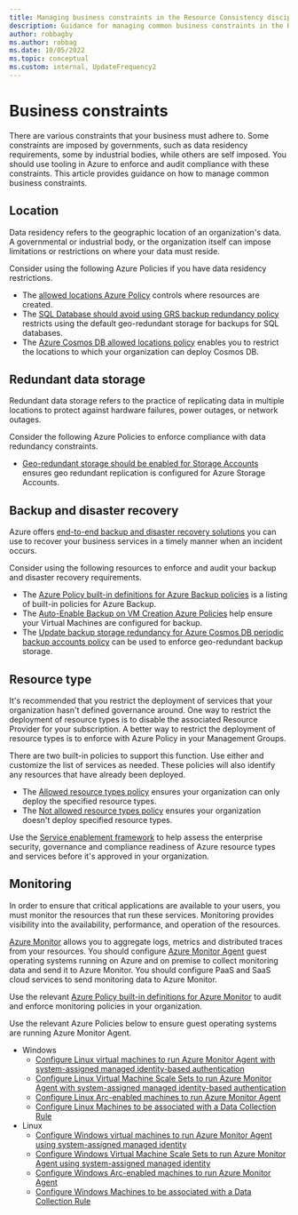 ```yaml
---
title: Managing business constraints in the Resource Consistency discipline
description: Guidance for managing common business constraints in the Resource Consistency discipline
author: robbagby
ms.author: robbag
ms.date: 10/05/2022
ms.topic: conceptual
ms.custom: internal, UpdateFrequency2
---
```


# Business constraints

There are various constraints that your business must adhere to. Some constraints are imposed by governments, such as data residency requirements, some by industrial bodies, while others are self imposed. You should use tooling in Azure to enforce and audit compliance with these constraints. This article provides guidance on how to manage common business constraints.

## Location

Data residency refers to the geographic location of an organization's data. A governmental or industrial body, or the organization itself can impose limitations or restrictions on where your data must reside.

Consider using the following Azure Policies if you have data residency restrictions.

- The [allowed locations Azure Policy](https://ms.portal.azure.com/#view/Microsoft_Azure_Policy/PolicyDetailBlade/definitionId/%2Fproviders%2FMicrosoft.Authorization%2FpolicyDefinitions%2Fe56962a6-4747-49cd-b67b-bf8b01975c4c) controls where resources are created.
- The [SQL Database should avoid using GRS backup redundancy policy](https://ms.portal.azure.com/#view/Microsoft_Azure_Policy/PolicyDetailBlade/definitionId/%2Fproviders%2FMicrosoft.Authorization%2FpolicyDefinitions%2Fb219b9cf-f672-4f96-9ab0-f5a3ac5e1c13) restricts using the default geo-redundant storage for backups for SQL databases.
- The [Azure Cosmos DB allowed locations policy](https://portal.azure.com/#blade/Microsoft_Azure_Policy/PolicyDetailBlade/definitionId/%2Fproviders%2FMicrosoft.Authorization%2FpolicyDefinitions%2F0473574d-2d43-4217-aefe-941fcdf7e684) enables you to restrict the locations to which your organization can deploy Cosmos DB.

<!-- TODO: The allowed locations Azure Policy restricts where all resources can be created. Are there granular policies or controls for data resources themselves (SQL, cosmos, etc.), or is the above policy what customers use? -->

## Redundant data storage

Redundant data storage refers to the practice of replicating data in multiple locations to protect against hardware failures, power outages, or network outages.

Consider the following Azure Policies to enforce compliance with data redundancy constraints.

- [Geo-redundant storage should be enabled for Storage Accounts](https://portal.azure.com/#blade/Microsoft_Azure_Policy/PolicyDetailBlade/definitionId/%2Fproviders%2FMicrosoft.Authorization%2FpolicyDefinitions%2Fbf045164-79ba-4215-8f95-f8048dc1780b) ensures geo redundant replication is configured for Azure Storage Accounts.

## Backup and disaster recovery

Azure offers [end-to-end backup and disaster recovery solutions](https://azure.microsoft.com/solutions/backup-and-disaster-recovery/#overview) you can use to recover your business services in a timely manner when an incident occurs.

Consider using the following resources to enforce and audit your backup and disaster recovery requirements.

- The [Azure Policy built-in definitions for Azure Backup policies](/azure/backup/policy-reference) is a listing of built-in policies for Azure Backup.
- The [Auto-Enable Backup on VM Creation Azure Policies](/azure/backup/backup-azure-auto-enable-backup?source=recommendations) help ensure your Virtual Machines are configured for backup.
- The [Update backup storage redundancy for Azure Cosmos DB periodic backup accounts policy](/azure/cosmos-db/update-backup-storage-redundancy) can be used to enforce geo-redundant backup storage.

## Resource type

It's recommended that you restrict the deployment of services that your organization hasn't defined governance around. One way to restrict the deployment of resource types is to disable the associated Resource Provider for your subscription. A better way to restrict the deployment of resource types is to enforce with Azure Policy in your Management Groups.

There are two built-in policies to support this function. Use either and customize the list of services as needed. These policies will also identify any resources that have already been deployed.

- The [Allowed resource types policy](https://ms.portal.azure.com/#view/Microsoft_Azure_Policy/PolicyDetailBlade/definitionId/%2Fproviders%2FMicrosoft.Authorization%2FpolicyDefinitions%2Fa08ec900-254a-4555-9bf5-e42af04b5c5c) ensures your organization can only deploy the specified resource types.
- The [Not allowed resource types policy](https://ms.portal.azure.com/#view/Microsoft_Azure_Policy/PolicyDetailBlade/definitionId/%2Fproviders%2FMicrosoft.Authorization%2FpolicyDefinitions%2F6c112d4e-5bc7-47ae-a041-ea2d9dccd749) ensures your organization doesn't deploy specified resource types.

Use the [Service enablement framework](../../ready/landing-zone/design-area/service-enablement-framework.md) to help assess the enterprise security, governance and compliance readiness of Azure resource types and services before it's approved in your organization.

## Monitoring

In order to ensure that critical applications are available to your users, you must monitor the resources that run these services. Monitoring provides visibility into the availability, performance, and operation of the resources.

[Azure Monitor](/azure/azure-monitor/overview) allows you to aggregate logs, metrics and distributed traces from your resources. You should configure [Azure Monitor Agent](/azure/azure-monitor/agents/agents-overview) guest operating systems running on Azure and on premise to collect monitoring data and send it to Azure Monitor. You should configure PaaS and SaaS cloud services to send monitoring data to Azure Monitor.

Use the relevant [Azure Policy built-in definitions for Azure Monitor](/azure/azure-monitor/policy-reference) to audit and enforce monitoring policies in your organization. 

Use the relevant Azure Policies below to ensure guest operating systems are running Azure Monitor Agent.

- Windows
  - [Configure Linux virtual machines to run Azure Monitor Agent with system-assigned managed identity-based authentication](https://ms.portal.azure.com/#view/Microsoft_Azure_Policy/PolicyDetailBlade/definitionId/%2Fproviders%2FMicrosoft.Authorization%2FpolicyDefinitions%2Fa4034bc6-ae50-406d-bf76-50f4ee5a7811)
  - [Configure Linux Virtual Machine Scale Sets to run Azure Monitor Agent with system-assigned managed identity-based authentication](https://ms.portal.azure.com/#view/Microsoft_Azure_Policy/PolicyDetailBlade/definitionId/%2Fproviders%2FMicrosoft.Authorization%2FpolicyDefinitions%2F56a3e4f8-649b-4fac-887e-5564d11e8d3a)
  - [Configure Linux Arc-enabled machines to run Azure Monitor Agent](https://ms.portal.azure.com/#view/Microsoft_Azure_Policy/PolicyDetailBlade/definitionId/%2Fproviders%2FMicrosoft.Authorization%2FpolicyDefinitions%2F845857af-0333-4c5d-bbbc-6076697da122)
  - [Configure Linux Machines to be associated with a Data Collection Rule](https://ms.portal.azure.com/#view/Microsoft_Azure_Policy/PolicyDetailBlade/definitionId/%2Fproviders%2FMicrosoft.Authorization%2FpolicyDefinitions%2F2ea82cdd-f2e8-4500-af75-67a2e084ca74)
- Linux
  - [Configure Windows virtual machines to run Azure Monitor Agent using system-assigned managed identity](https://ms.portal.azure.com/#view/Microsoft_Azure_Policy/PolicyDetailBlade/definitionId/%2Fproviders%2FMicrosoft.Authorization%2FpolicyDefinitions%2Fca817e41-e85a-4783-bc7f-dc532d36235e)
  - [Configure Windows Virtual Machine Scale Sets to run Azure Monitor Agent using system-assigned managed identity](https://ms.portal.azure.com/#view/Microsoft_Azure_Policy/PolicyDetailBlade/definitionId/%2Fproviders%2FMicrosoft.Authorization%2FpolicyDefinitions%2F4efbd9d8-6bc6-45f6-9be2-7fe9dd5d89ff)
  - [Configure Windows Arc-enabled machines to run Azure Monitor Agent](https://ms.portal.azure.com/#view/Microsoft_Azure_Policy/PolicyDetailBlade/definitionId/%2Fproviders%2FMicrosoft.Authorization%2FpolicyDefinitions%2F94f686d6-9a24-4e19-91f1-de937dc171a4)
  - [Configure Windows Machines to be associated with a Data Collection Rule](https://ms.portal.azure.com/#view/Microsoft_Azure_Policy/PolicyDetailBlade/definitionId/%2Fproviders%2FMicrosoft.Authorization%2FpolicyDefinitions%2Feab1f514-22e3-42e3-9a1f-e1dc9199355c)
